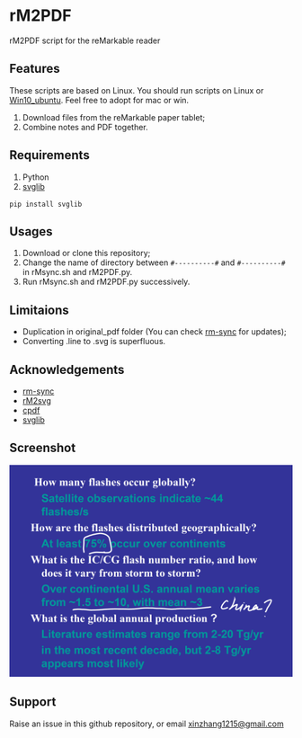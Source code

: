 # rM2PDF

rM2PDF script for the reMarkable reader

## Features

These scripts are based on Linux. You should run scripts on Linux or [Win10_ubuntu](https://www.howtogeek.com/249966/how-to-install-and-use-the-linux-bash-shell-on-windows-10/). Feel free to adopt for mac or win.

1. Download files from the reMarkable paper tablet;
2. Combine notes and PDF together.

## Requirements

1. Python
2. [svglib](https://github.com/deeplook/svglib)
```
pip install svglib
```

## Usages

1. Download or clone this repository;
2. Change the name of directory between `#----------#` and `#----------#` in rMsync.sh and rM2PDF.py.
3. Run rMsync.sh and rM2PDF.py successively.

## Limitaions

* Duplication in original_pdf folder (You can check [rm-sync](https://github.com/simonschllng/rm-sync) for updates);
* Converting .line to .svg is superfluous.

## Acknowledgements

* [rm-sync](https://github.com/simonschllng/rm-sync)
* [rM2svg](https://github.com/reHackable/maxio/tree/master/tools)
* [cpdf](https://github.com/coherentgraphics/cpdf-binaries)
* [svglib](https://github.com/deeplook/svglib)

## Screenshot

![Screenshot](https://github.com/zxdawn/rM2PDF/blob/master/Screenshot.png)

## Support

Raise an issue in this github repository, or email xinzhang1215@gmail.com
